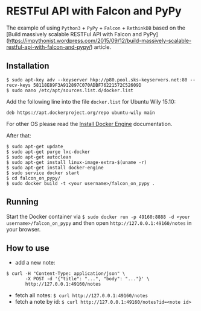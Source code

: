 # RESTFul API with Falcon and PyPy

The example of using `Python3` + `PyPy` + `Falcon` + `RethinkDB` based on the
[Build massively scalable RESTFul API with Falcon and PyPy]
(https://impythonist.wordpress.com/2015/09/12/build-massively-scalable-restful-api-with-falcon-and-pypy/)
article.

## Installation

```
$ sudo apt-key adv --keyserver hkp://p80.pool.sks-keyservers.net:80 --recv-keys 58118E89F3A912897C070ADBF76221572C52609D
$ sudo nano /etc/apt/sources.list.d/docker.list
```

Add the following line into the file `docker.list` for Ubuntu Wily 15.10:

```
deb https://apt.dockerproject.org/repo ubuntu-wily main
```

For other OS please read the
[Install Docker Engine](https://docs.docker.com/engine/installation/)
documentation.

After that:

```
$ sudo apt-get update
$ sudo apt-get purge lxc-docker
$ sudo apt-get autoclean
$ sudo apt-get install linux-image-extra-$(uname -r)
$ sudo apt-get install docker-engine
$ sudo service docker start
$ cd falcon_on_pypy/
$ sudo docker build -t <your username>/falcon_on_pypy .
```

## Running

Start the Docker container via
`$ sudo docker run -p 49160:8888 -d <your username>/falcon_on_pypy` and then
open `http://127.0.0.1:49160/notes` in your browser.

## How to use

* add a new note:

```
$ curl -H "Content-Type: application/json" \
       -X POST -d '{"title": "...", "body": "..."}' \
       http://127.0.0.1:49160/notes
```

* fetch all notes: `$ curl http://127.0.0.1:49160/notes`
* fetch a note by id: `$ curl http://127.0.0.1:49160/notes?id=<note id>`
